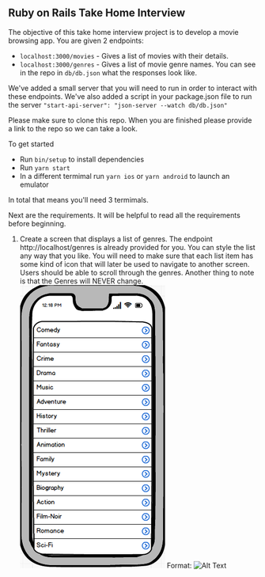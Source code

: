 ## Ruby on Rails Take Home Interview

The objective of this take home interview project is to develop a movie browsing app. 
You are given 2 endpoints:
- `localhost:3000/movies` - Gives a list of movies with their details.
- `localhost:3000/genres` - Gives a list of movie genre names.
You can see in the repo in `db/db.json` what the responses look like. 

We've added a small server that you will need to run in order to interact with these endpoints. We've also added a script in your package.json file to run the server `"start-api-server": "json-server --watch db/db.json"`

Please make sure to clone this repo. When you are finished please provide a link to the repo so we can take a look.

To get started  
- Run `bin/setup` to install dependencies
- Run `yarn start`
- In a different termimal run `yarn ios` or `yarn android` to launch an emulator

In total that means you'll need 3 termimals. 

Next are the requirements. It will be helpful to read all the requirements before beginning.

1. Create a screen that displays a list of genres. The endpoint http://localhost/genres is already provided for you. You can style the list any way that you like. You will need to make sure that each list item has some kind of icon that will later be used to navigate to another screen. Users should be able to scroll through the genres. Another thing to note is that the Genres will NEVER change. 
![Genres List](/screen-images/genres-list.png)
Format: ![Alt Text](url)





  




